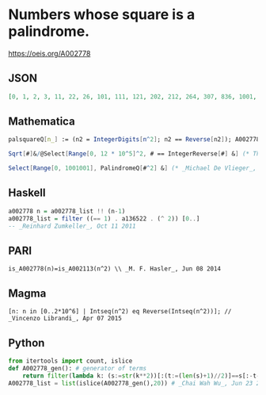 # Numbers whose square is a palindrome\.
https://oeis.org/A002778
## JSON
```JSON
[0, 1, 2, 3, 11, 22, 26, 101, 111, 121, 202, 212, 264, 307, 836, 1001, 1111, 2002, 2285, 2636, 10001, 10101, 10201, 11011, 11111, 11211, 20002, 20102, 22865, 24846, 30693, 100001, 101101, 110011, 111111, 200002, 798644, 1000001, 1001001]
```
## Mathematica
```Mathematica
palsquareQ[n_] := (n2 = IntegerDigits[n^2]; n2 == Reverse[n2]); A002778 = {}; Do[ If[palsquareQ[n], Print[n]; AppendTo[A002778, n]], {n, 0, 2 * 10^6}]; A002778 (* _Jean-François Alcover_, Dec 01 2011 *)
```
```Mathematica
Sqrt[#]&/@Select[Range[0, 12 * 10^5]^2, # == IntegerReverse[#] &] (* The program uses the IntegerReverse function from Mathematica version 10. - _Harvey P. Dale_, Mar 04 2016 *)
```
```Mathematica
Select[Range[0, 1001001], PalindromeQ[#^2] &] (* _Michael De Vlieger_, Dec 06 2017 *)
```
## Haskell
```Haskell
a002778 n = a002778_list !! (n-1)
a002778_list = filter ((== 1) . a136522 . (^ 2)) [0..]
-- _Reinhard Zumkeller_, Oct 11 2011
```
## PARI
```PARI
is_A002778(n)=is_A002113(n^2) \\ _M. F. Hasler_, Jun 08 2014
```
## Magma
```Magma
[n: n in [0..2*10^6] | Intseq(n^2) eq Reverse(Intseq(n^2))]; // _Vincenzo Librandi_, Apr 07 2015
```
## Python
```Python
from itertools import count, islice
def A002778_gen(): # generator of terms
    return filter(lambda k: (s:=str(k**2))[:(t:=(len(s)+1)//2)]==s[:-t-1:-1],count(0))
A002778_list = list(islice(A002778_gen(),20)) # _Chai Wah Wu_, Jun 23 2022
```
